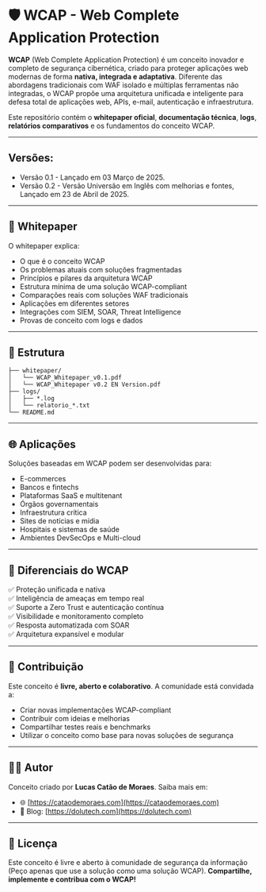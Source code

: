 
# 🛡️ WCAP - Web Complete Application Protection

**WCAP** (Web Complete Application Protection) é um conceito inovador e completo de segurança cibernética, criado para proteger aplicações web modernas de forma **nativa, integrada e adaptativa**. Diferente das abordagens tradicionais com WAF isolado e múltiplas ferramentas não integradas, o WCAP propõe uma arquitetura unificada e inteligente para defesa total de aplicações web, APIs, e-mail, autenticação e infraestrutura.

Este repositório contém o **whitepaper oficial**, **documentação técnica**, **logs**, **relatórios comparativos** e os fundamentos do conceito WCAP.

---

## Versões:
- Versão 0.1 - Lançado em 03 Março de 2025.
- Versão 0.2 - Versão Universão em Inglês com melhorias e fontes, Lançado em 23 de Abril de 2025.
---

## 📄 Whitepaper

O whitepaper explica:
- O que é o conceito WCAP
- Os problemas atuais com soluções fragmentadas
- Princípios e pilares da arquitetura WCAP
- Estrutura mínima de uma solução WCAP-compliant
- Comparações reais com soluções WAF tradicionais
- Aplicações em diferentes setores
- Integrações com SIEM, SOAR, Threat Intelligence
- Provas de conceito com logs e dados

---


## 📂 Estrutura

```
├── whitepaper/
│   └── WCAP_Whitepaper_v0.1.pdf
│   └── WCAP_Whitepaper v0.2 EN Version.pdf
├── logs/
│   ├── *.log
│   └── relatorio_*.txt
└── README.md
```

---

## 🌐 Aplicações

Soluções baseadas em WCAP podem ser desenvolvidas para:
- E-commerces
- Bancos e fintechs
- Plataformas SaaS e multitenant
- Órgãos governamentais
- Infraestrutura crítica
- Sites de notícias e mídia
- Hospitais e sistemas de saúde
- Ambientes DevSecOps e Multi-cloud

---

## 🔐 Diferenciais do WCAP

✅ Proteção unificada e nativa  
✅ Inteligência de ameaças em tempo real  
✅ Suporte a Zero Trust e autenticação contínua  
✅ Visibilidade e monitoramento completo  
✅ Resposta automatizada com SOAR  
✅ Arquitetura expansível e modular  

---

## 📢 Contribuição

Este conceito é **livre, aberto e colaborativo**. A comunidade está convidada a:
- Criar novas implementações WCAP-compliant
- Contribuir com ideias e melhorias
- Compartilhar testes reais e benchmarks
- Utilizar o conceito como base para novas soluções de segurança

---

## 👨‍💻 Autor

Conceito criado por **Lucas Catão de Moraes**. Saiba mais em:
- 🌐 [https://cataodemoraes.com](https://cataodemoraes.com)
- 📘 Blog: [https://dolutech.com](https://dolutech.com)

---

## 📘 Licença

Este conceito é livre e aberto à comunidade de segurança da informação (Peço apenas que use a solução como uma solução WCAP). 
**Compartilhe, implemente e contribua com o WCAP!**
